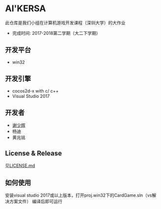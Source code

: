 # AI'KERSA
此仓库是我们小组在计算机游戏开发课程（深圳大学）的大作业
- 完成时间: 2017-2018第二学期（大二下学期）
## 开发平台
- win32
## 开发引擎
- cocos2d-x with c/ c++
- Visual Studio 2017
## 开发者
- <a href="https://github.com/junior-2016">谢少辉</a>
- 杨迪
- 黄兆铭
## License & Release
见<a href="https://github.com/UnknownArkish/CardGame/blob/master/LICENSE">LICENSE.md</a>
## 如何使用
安装visual studio 2017或以上版本，打开proj.win32下的CardGame.sln（vs解决方案文件）
编译后即可运行
